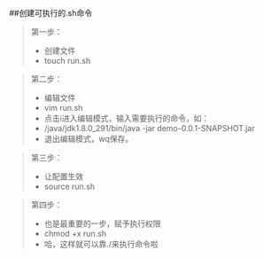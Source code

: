 ##创建可执行的.sh命令
>第一步：
>+ 创建文件  
>+ touch run.sh  

>第二步：
>+ 编辑文件
>+ vim run.sh
>+ 点击i进入编辑模式，输入需要执行的命令，如：
>+ /java/jdk1.8.0_291/bin/java -jar demo-0.0.1-SNAPSHOT.jar
>+ 退出编辑模式，wq保存。

>第三步：
>+ 让配置生效
>+ source run.sh

>第四步：
>+ 也是最重要的一步，赋予执行权限
>+ chmod +x run.sh
>+ 哈，这样就可以靠./来执行命令啦